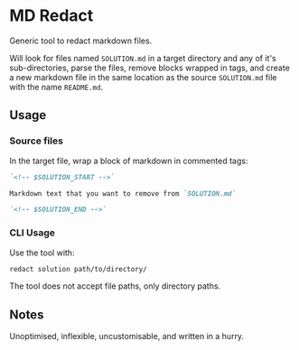 # MD Redact

Generic tool to redact markdown files.

Will look for files named `SOLUTION.md` in a target directory and any of it's sub-directories, parse the files, remove blocks wrapped in tags, and create a new markdown file in the same location as the source `SOLUTION.md` file with the name `README.md`.

## Usage

### Source files

In the target file, wrap a block of markdown in commented tags:

```markdown
`<!-- $SOLUTION_START -->`

Markdown text that you want to remove from `SOLUTION.md`

`<!-- $SOLUTION_END -->`
```

### CLI Usage

Use the tool with:

```bash
redact solution path/to/directory/
```

The tool does not accept file paths, only directory paths.


## Notes

Unoptimised, inflexible, uncustomisable,  and written in a hurry.
